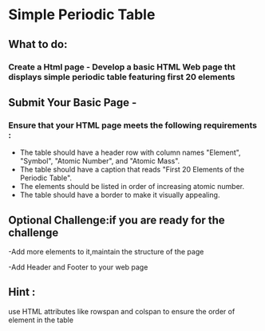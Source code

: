 # Simple Periodic Table 

## What to do:

### Create a Html page - Develop a basic HTML Web page tht displays simple periodic table featuring first 20 elements

## Submit Your Basic Page -

### Ensure that your HTML page meets the following requirements :

- The table should have a header row with column names "Element", "Symbol", "Atomic Number", and "Atomic Mass".
- The table should have a caption that reads "First 20 Elements of the Periodic Table".
- The elements should be listed in order of increasing atomic number.
- The table should have a border  to make it visually appealing.

## Optional Challenge:if you are ready for the challenge
-Add more elements to it,maintain the structure of the page 

-Add Header and Footer to your web page 

## Hint :
use HTML attributes like rowspan and colspan to ensure the order of element in the table